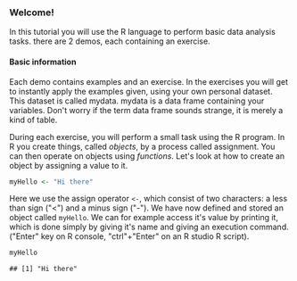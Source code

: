 ### Welcome!  
  
In this tutorial you will use the R language to perform basic data analysis tasks. there are 2 demos, each containing an exercise.

#### Basic information
 
Each demo contains examples and an exercise. In the exercises you will get to instantly apply the examples given, using your own personal dataset. This dataset is called mydata. mydata is a data frame containing your variables. Don't worry if the term data frame sounds strange, it is merely a kind of table.

During each exercise, you will perform a small task using the R program. In R you create things, called *objects*, by a process called assignment. You can then operate on objects using *functions*. Let's look at how to create an object by assigning a value to it.


```r
myHello <- "Hi there"
```

Here we use the assign operator `<-`, which consist of two characters: a less than sign ("<") and a minus sign ("-"). We have now defined and stored an object called `myHello`. We can for example access it's value by printing it, which is done simply by giving it's name and giving an execution command. ("Enter" key on R console, "ctrl"+"Enter" on an R studio R script).


```r
myHello
```

```
## [1] "Hi there"
```

